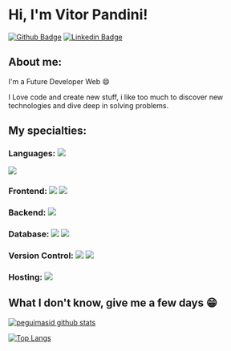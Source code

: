 
# Hi, I'm Vitor Pandini!

[![Github Badge](https://img.shields.io/badge/-Github-000?style=flat-square&logo=Github&logoColor=white&link=https://github.com/VitorPandini)](https://github.com/VitorPandini)
[![Linkedin Badge](https://img.shields.io/badge/-LinkedIn-blue?style=flat-square&logo=Linkedin&logoColor=white&link=https://www.linkedin.com/in/pandiniovitor/)](https://www.linkedin.com/in/pandiniovitor/)

## About me:

I'm a Future Developer Web :smile:

I Love code and create new stuff, i like too much to discover new technologies and dive deep in solving problems.

## My specialties:

### Languages: <img src="https://img.shields.io/badge/Python-FFD43B?style=for-the-badge&logo=python&logoColor=blue"/>
<img src="https://img.shields.io/badge/PHP-777BB4?style=for-the-badge&logo=php&logoColor=white"/> 


### Frontend: <img src="https://img.shields.io/badge/html5%20-%23E34F26.svg?&style=for-the-badge&logo=html5&logoColor=white"/> <img src="https://img.shields.io/badge/css3%20-%231572B6.svg?&style=for-the-badge&logo=css3&logoColor=white"/> 


### Backend: <img src="https://img.shields.io/badge/Django-092E20?style=for-the-badge&logo=django&logoColor=green"/> 

### Database: <img src ="https://img.shields.io/badge/postgres-%23316192.svg?&style=for-the-badge&logo=postgresql&logoColor=white"/> <img src ="https://img.shields.io/badge/sqlite-%2307405e.svg?&style=for-the-badge&logo=sqlite&logoColor=white"/> 


### Version Control: <img src="https://img.shields.io/badge/git%20-F05032.svg?&style=for-the-badge&logo=git&logoColor=white"/> <img src="https://img.shields.io/badge/github%20-%23121011.svg?&style=for-the-badge&logo=github&logoColor=white"/> 


### Hosting: <img src="https://img.shields.io/badge/heroku%20-%23430098.svg?&style=for-the-badge&logo=heroku&logoColor=white"/> 



## What I don't know, give me a few days 😁

[![peguimasid github stats](https://github-readme-stats.vercel.app/api?username=VitorPandini&show_icons=true&title_color=fff&icon_color=37aaff&text_color=f8f8f2&bg_color=171c24&count_private=true)](https://github.com/VitorPandini)

[![Top Langs](https://github-readme-stats.vercel.app/api/top-langs/?username=VitorPandini&layout=compact&title_color=fff&text_color=f8f8f2&hide=java&bg_color=171c24)](https://github.com/VitorPandini)
